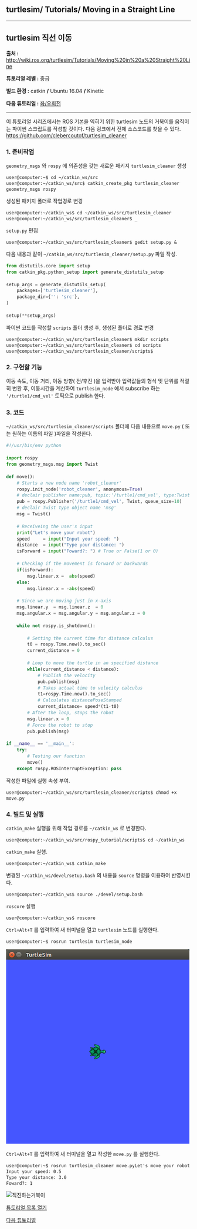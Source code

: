## turtlesim/ Tutorials/ Moving in a Straight Line



---

## turtlesim 직선 이동

**출처 :**  <http://wiki.ros.org/turtlesim/Tutorials/Moving%20in%20a%20Straight%20Line>

**튜토리얼 레벨 :**  중급

**빌드 환경 :**  catkin **/** Ubuntu 16.04 **/** Kinetic

**다음 튜토리얼 :** [좌/우회전](./mv_tutle_2_RotateLeftRight.md)

---

이 튜토리얼 시리즈에서는 ROS 기본을 익히기 위한 turtlesim 노드의 거북이를 움직이는 파이썬 스크립트를 작성할 것이다. 다음 링크에서 전체 소스코드를 찾을 수 있다. <https://github.com/clebercoutof/turtlesim_cleaner>



### 1. 준비작업

`geometry_msgs` 와  `rospy` 에 의존성을 갖는 새로운 패키지 `turtlesim_cleaner` 생성

```
user@computer:~$ cd ~/catkin_ws/src
user@computer:~/catkin_ws/src$ catkin_create_pkg turtlesim_cleaner geometry_msgs rospy
```

생성된 패키지 폴더로 작업경로 변경

```
user@computer:~/catkin_ws$ cd ~/catkin_ws/src/turtlesim_cleaner
user@computer:~/catkin_ws/src/turtlesim_cleaner$ _
```

`setup.py` 편집

```
user@computer:~/catkin_ws/src/turtlesim_cleaner$ gedit setup.py &
```

다음 내용과 같이 `~/catkin_ws/src/turtlesim_cleaner/setup.py` 파일 작성.

```python
from distutils.core import setup
from catkin_pkg.python_setup import generate_distutils_setup

setup_args = generate_distutils_setup(
    packages=['turtlesim_cleaner'],
    package_dir={'': 'src'},
)

setup(**setup_args)
```

파이썬 코드를 작성할 `scripts` 폴더 생성 후, 생성된 폴더로 경로 변경

```
user@computer:~/catkin_ws/src/turtlesim_cleaner$ mkdir scripts
user@computer:~/catkin_ws/src/turtlesim_cleaner$ cd scripts
user@computer:~/catkin_ws/src/turtlesim_cleaner/scripts$ 
```



### 2. 구현할 기능

이동 속도, 이동 거리, 이동 방향( 전/후진 )을 입력받아 입력값들의 형식 및 단위를 적절히 변환 후, 이동시간을 계산하여  `turtlesim_node` 에서 subscribe 하는 `'/turtle1/cmd_vel'` 토픽으로 publish 한다.



### 3. 코드

`~/catkin_ws/src/turtlesim_cleaner/scripts` 폴더에 다음 내용으로  `move.py` ( 또는 원하는 이름의 파일 )파일을 작성한다.

```python
#!/usr/bin/env python

import rospy
from geometry_msgs.msg import Twist

def move():
    # Starts a new node name 'robot_cleaner'
    rospy.init_node('robot_cleaner', anonymous=True)
    # declair publisher name:pub, topic:'/turtle1/cmd_vel', type:Twist
    pub = rospy.Publisher('/turtle1/cmd_vel', Twist, queue_size=10)
    # declair Twist type object name 'msg'
    msg = Twist()

    # Receiveing the user's input
    print("Let's move your robot")
    speed     = input("Input your speed: ")
    distance  = input("Type your distance: ")
    isForward = input("Foward?: ") # True or False(1 or 0)

    # Checking if the movement is forward or backwards
    if(isForward):
        msg.linear.x =  abs(speed)
    else:
        msg.linear.x = -abs(speed)
        
    # Since we are moving just in x-axis
    msg.linear.y  = msg.linear.z  = 0
    msg.angular.x = msg.angular.y = msg.angular.z = 0

    while not rospy.is_shutdown():

        # Setting the current time for distance calculus
        t0 = rospy.Time.now().to_sec()
        current_distance = 0

        # Loop to move the turtle in an specified distance
        while(current_distance < distance):
            # Publish the velocity
            pub.publish(msg)
            # Takes actual time to velocity calculus
            t1=rospy.Time.now().to_sec()
            # Calculates distancePoseStamped
            current_distance= speed*(t1-t0)
        # After the loop, stops the robot
        msg.linear.x = 0
        # Force the robot to stop
        pub.publish(msg)

if __name__ == '__main__':
    try:
        # Testing our function
        move()
    except rospy.ROSInterruptException: pass
```

작성한 파일에 실행 속성 부여.

```
user@computer:~/catkin_ws/src/turtlesim_cleaner/scripts$ chmod +x move.py
```



### 4. 빌드 및 실행

`catkin_make` 실행을 위해 작업 경로를 `~/catkin_ws` 로 변경한다.

```
user@computer:~/catkin_ws/src/rospy_tutorial/scripts$ cd ~/catkin_ws
```

`catkin_make` 실행.

```
user@computer:~/catkin_ws$ catkin_make
```

변경된  `~/catkin_ws/devel/setup.bash` 의 내용을 `source` 명령을 이용하여 반영시킨다.

```
user@computer:~/catkin_ws$ source ./devel/setup.bash
```



`roscore` 실행

```
user@computer:~/catkin_ws$ roscore
```



`Ctrl+Alt+T` 를 입력하여 새 터미널을 열고 `turtlesim` 노드를 실행한다.

```
user@computer:~$ rosrun turtlesim turtlesim_node
```

![대기중인 거북이](../img/move_py_1.png)



`Ctrl+Alt+T` 를 입력하여 새 터미널을 열고 작성한  `move.py` 를 실행한다. 

```
user@computer:~$ rosrun turtlesim_cleaner move.pyLet's move your robot
Input your speed: 0.5
Type your distance: 3.0
Foward?: 1
```

![직진하는거북이](/media/ground0/UFS/myGit/ros_tutorial_kr/img/move_py_2.png)



[튜토리얼 목록 열기](../README.md)

[다음 튜토리얼](./mv_tutle_2_RotateLeftRight.md)







